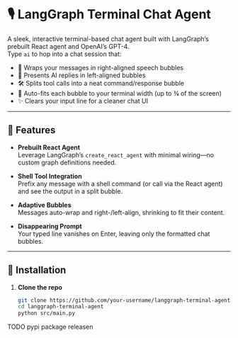 # 🎙️ LangGraph Terminal Chat Agent

A sleek, interactive terminal-based chat agent built with LangGraph’s prebuilt React agent and OpenAI’s GPT-4.  
Type `ai` to hop into a chat session that:

- 💬 Wraps your messages in right-aligned speech bubbles  
- 🤖 Presents AI replies in left-aligned bubbles  
- 🛠️ Splits tool calls into a neat command/response bubble  
- 📐 Auto-fits each bubble to your terminal width (up to ¾ of the screen)  
- ✨ Clears your input line for a cleaner chat UI  

---

## 🚀 Features

- **Prebuilt React Agent**  
  Leverage LangGraph’s `create_react_agent` with minimal wiring—no custom graph definitions needed.

- **Shell Tool Integration**  
  Prefix any message with a shell command (or call via the React agent) and see the output in a split bubble.

- **Adaptive Bubbles**  
  Messages auto-wrap and right-/left-align, shrinking to fit their content.

- **Disappearing Prompt**  
  Your typed line vanishes on Enter, leaving only the formatted chat bubbles.

---

## 💾 Installation

1. **Clone the repo**  
   ```bash
   git clone https://github.com/your-username/langgraph-terminal-agent.git
   cd langgraph-terminal-agent
   python src/main.py
   ```
TODO pypi package releasen
